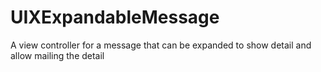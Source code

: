UIXExpandableMessage
====================

A view controller for a message that can be expanded to show detail and allow mailing the detail

